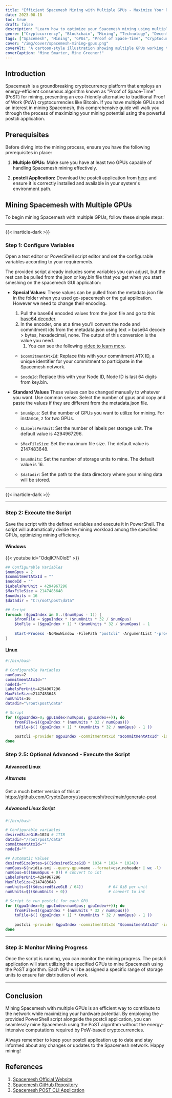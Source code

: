 ```yaml
---
title: "Efficient Spacemesh Mining with Multiple GPUs - Maximize Your Reward"
date: 2023-08-18
toc: true
draft: false
description: "Learn how to optimize your Spacemesh mining using multiple GPUs with the eco-friendly PoST algorithm and maximize your rewards."
genre: ["Cryptocurrency", "Blockchain", "Mining", "Technology", "Decentralized", "GPU Mining", "Proof of Space-Time", "Eco-friendly", "Crypto Tips", "Digital Assets"]
tags: ["Spacemesh", "Mining", "GPUs", "Proof of Space-Time", "Cryptocurrency", "Blockchain", "Eco-friendly", "Decentralized", "PoST Algorithm", "Mining Guide", "Crypto Tips", "Rewards", "Optimization", "Energy-efficient", "GPU Mining", "Digital Assets", "Technology", "Decentralization", "Proof of Space", "Space-Time Mining", "Maximizing Mining Efficiency", "Eco-friendly Cryptocurrency", "Spacemesh Network", "GPU Mining Setup", "Mining with Multiple GPUs", "Decentralized Blockchain Mining", "Crypto Mining Tips", "Efficient GPU Mining", "Proof of Space-Time Algorithm", "Cryptocurrency Rewards"]
cover: "/img/cover/spacemesh-mining-gpus.png"
coverAlt: "A cartoon-style illustration showing multiple GPUs working together to mine Spacemesh."
coverCaption: "Mine Smarter, Mine Greener!"
---
```

## Introduction

Spacemesh is a groundbreaking cryptocurrency platform that employs an energy-efficient consensus algorithm known as "Proof of Space-Time" (PoST) for mining, presenting an eco-friendly alternative to traditional Proof of Work (PoW) cryptocurrencies like Bitcoin. If you have multiple GPUs and an interest in mining Spacemesh, this comprehensive guide will walk you through the process of maximizing your mining potential using the powerful postcli application.

## Prerequisites

Before diving into the mining process, ensure you have the following prerequisites in place:

1. **Multiple GPUs:** Make sure you have at least two GPUs capable of handling Spacemesh mining effectively.

2. **postcli Application:** Download the postcli application from [here](https://github.com/spacemeshos/post/) and ensure it is correctly installed and available in your system's environment path.

## Mining Spacemesh with Multiple GPUs

To begin mining Spacemesh with multiple GPUs, follow these simple steps:

______

{{< inarticle-dark >}}

### Step 1: Configure Variables

Open a text editor or PowerShell script editor and set the configurable variables according to your requirements. 

The provided script already includes some variables you can adjust, but the rest can be pulled from the json or key.bin file that you get when you start smeshing on the spacemech GUI application:

- **Special Values**:
  These values can be pulled from the metadata.json file in the folder when you used go-spacemesh or the gui application. However we need to change their encoding. 
  1. Pull the base64 encoded values from the json file and go to this [base64 decoder](https://cryptii.com/pipes/text-to-base64).
  2. In the encoder, one at a time you'll convert the node and commitment ids from the metadata.json using text > base64 decode > bytes, hexadecimal, none. The output of this conversion is the value you need.
     1. You can see the following [video to learn more](https://www.youtube.com/watch?v=dHFNG7SyuqM).
  - `$commitmentAtxId`: Replace this with your commitment ATX ID, a unique identifier for your commitment to participate in the Spacemesh network.

  - `$nodeId`: Replace this with your Node ID, Node ID is last 64 digits from key.bin.

- **Standard Values**
  These values can be changed manually to whatever you want. Use common sense. Select the number of gpus and copy and paste the values if they are different from the metadata.json file.

  - `$numGpus`: Set the number of GPUs you want to utilize for mining. For instance, `2` for two GPUs.

  - `$LabelsPerUnit`: Set the number of labels per storage unit. The default value is 4294967296.

  - `$MaxFileSize`: Set the maximum file size. The default value is 2147483648.

  - `$numUnits`: Set the number of storage units to mine. The default value is 16.

  - `$datadir`: Set the path to the data directory where your mining data will be stored.

______

{{< inarticle-dark >}}
______
### Step 2: Execute the Script

Save the script with the defined variables and execute it in PowerShell. The script will automatically divide the mining workload among the specified GPUs, optimizing mining efficiency.

#### Windows

{{< youtube id="OdqIK7N0loE" >}}

```powershell
## Configurable Variables
$numGpus = 2
$commitmentAtxId = ""
$nodeId = ""
$LabelsPerUnit = 4294967296
$MaxFileSize = 2147483648
$numUnits = 16
$datadir = "C:\root\post\data"

## Script
foreach ($gpuIndex in 0..($numGpus - 1)) {
    $fromFile = $gpuIndex * ($numUnits * 32 / $numGpus)
    $toFile = ($gpuIndex + 1) * ($numUnits * 32 / $numGpus) - 1
    
    Start-Process -NoNewWindow -FilePath "postcli" -ArgumentList "-provider $gpuIndex", "-commitmentAtxId", $commitmentAtxId, "-id", $nodeId, "-labelsPerUnit", $LabelsPerUnit, "-maxFileSize", $MaxFileSize , "-numUnits", $numUnits, "-datadir", $datadir, "-fromFile", $fromFile, "-toFile", $toFile
}
```

#### Linux
```bash
#!/bin/bash

# Configurable Variables
numGpus=2
commitmentAtxId=""
nodeId=""
LabelsPerUnit=4294967296
MaxFileSize=2147483648
numUnits=16
datadir="\root\post\data"

# Script
for ((gpuIndex=0; gpuIndex<numGpus; gpuIndex++)); do
    fromFile=$((gpuIndex * (numUnits * 32 / numGpus)))
    toFile=$(( (gpuIndex + 1) * (numUnits * 32 / numGpus) - 1 ))
    
    postcli -provider $gpuIndex -commitmentAtxId "$commitmentAtxId" -id "$nodeId" -labelsPerUnit $LabelsPerUnit -maxFileSize $MaxFileSize -numUnits $numUnits -datadir "$datadir" -fromFile $fromFile -toFile $toFile &
done
```

### Step 2.5: Optional Advanced - Execute the Script
#### Advanced Linux

##### Alternate
Get a much better version of this at https://github.com/CryptoZanoryt/spacemesh/tree/main/generate-post

##### Advanced Linux Script

```bash
#!/bin/bash

# Configurable variables
desiredSizeGiB=1024 # 1TIB
datadir="/root/post/data"
commitmentAtxId=""
nodeId=""

## Automatic Values
desiredSizeBytes=$(($desiredSizeGiB * 1024 * 1024 * 1024))
numGpus=$(nvidia-smi --query-gpu=name --format=csv,noheader | wc -l)
numGpus=$(($numGpus + 0)) # convert to int
LabelsPerUnit=4294967296
MaxFileSize=2147483648
numUnits=$(($desiredSizeGiB / 64))           # 64 GiB per unit
numUnits=$(($numUnits + 0))                  # convert to int

# Script to run postcli for each GPU
for ((gpuIndex=0; gpuIndex<numGpus; gpuIndex++)); do
    fromFile=$((gpuIndex * (numUnits * 32 / numGpus)))
    toFile=$(( (gpuIndex + 1) * (numUnits * 32 / numGpus) - 1 ))
    
    postcli -provider $gpuIndex -commitmentAtxId "$commitmentAtxId" -id "$nodeId" -labelsPerUnit $LabelsPerUnit -maxFileSize $MaxFileSize -numUnits $numUnits -datadir "$datadir" -fromFile $fromFile -toFile $toFile &
done
```
______

### Step 3: Monitor Mining Progress

Once the script is running, you can monitor the mining progress. The postcli application will start utilizing the specified GPUs to mine Spacemesh using the PoST algorithm. Each GPU will be assigned a specific range of storage units to ensure fair distribution of work.

______

## Conclusion

Mining Spacemesh with multiple GPUs is an efficient way to contribute to the network while maximizing your hardware potential. By employing the provided PowerShell script alongside the postcli application, you can seamlessly mine Spacemesh using the PoST algorithm without the energy-intensive computations required by PoW-based cryptocurrencies.

Always remember to keep your postcli application up to date and stay informed about any changes or updates to the Spacemesh network. Happy mining!

## References

1. [Spacemesh Official Website](https://spacemesh.io/)
2. [Spacemesh GitHub Repository](https://github.com/spacemeshos/)
3. [Spacemesh POST CLI Application](https://github.com/spacemeshos/post)

